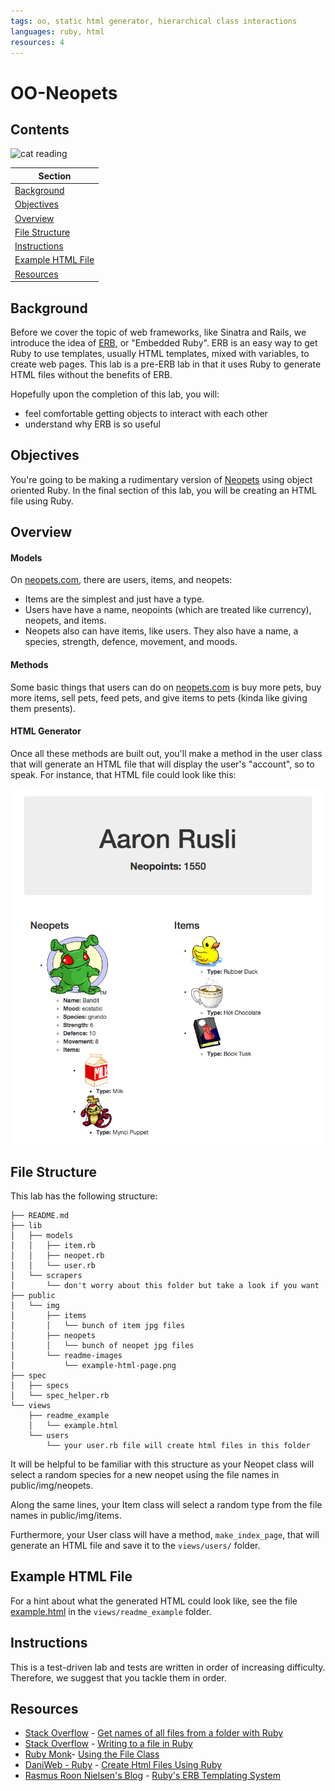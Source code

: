 ```yaml
---
tags: oo, static html generator, hierarchical class interactions
languages: ruby, html
resources: 4
---
```


# OO-Neopets

## Contents

![cat reading](public/img/readme-images)

|Section                                |
|---------------------------------------|
|[Background](#background)              |
|[Objectives](#objectives)              |
|[Overview](#overview)                  |
|[File Structure](#file-structure)      |
|[Instructions](#instructions)          |
|[Example HTML File](#example-html-file)|
|[Resources](#resources)                |

## Background

Before we cover the topic of web frameworks, like Sinatra and Rails, we introduce the idea of [ERB](http://www.rrn.dk/rubys-erb-templating-system), or "Embedded Ruby". ERB is an easy way to get Ruby to use templates, usually HTML templates, mixed with variables, to create web pages. This lab is a pre-ERB lab in that it uses Ruby to generate HTML files without the benefits of ERB.

Hopefully upon the completion of this lab, you will:
  * feel comfortable getting objects to interact with each other
  * understand why ERB is so useful

## Objectives

You're going to be making a rudimentary version of [Neopets](http://www.neopets.com/) using object oriented Ruby. In the final section of this lab, you will be creating an HTML file using Ruby.

## Overview

#### Models

On [neopets.com](http://www.neopets.com/), there are users, items, and neopets:
* Items are the simplest and just have a type.
* Users have have a name, neopoints (which are treated like currency), neopets, and items.
* Neopets also can have items, like users. They also have a name, a species, strength, defence, movement, and moods.

#### Methods

Some basic things that users can do on [neopets.com](http://www.neopets.com/) is buy more pets, buy more items, sell pets, feed pets, and give items to pets (kinda like giving them presents).

#### HTML Generator

Once all these methods are built out, you'll make a method in the user class that will generate an HTML file that will display the user's "account", so to speak. For instance, that HTML file could look like this:

![example html file](/public/img/readme-images/example-html-page.png)

## File Structure

This lab has the following structure:

```
├── README.md
├── lib
│   ├── models
│   │   ├── item.rb
│   │   ├── neopet.rb
│   │   └── user.rb
│   └── scrapers
│       └── don't worry about this folder but take a look if you want
├── public
│   └── img
│       ├── items
│       │   └── bunch of item jpg files
│       ├── neopets
│       │   └── bunch of neopet jpg files
│       └── readme-images
│           └── example-html-page.png
├── spec
│   ├── specs
│   └── spec_helper.rb
└── views
    ├── readme_example
    │   └── example.html
    └── users
        └── your user.rb file will create html files in this folder
```

It will be helpful to be familiar with this structure as your Neopet class will select a random species for a new neopet using the file names in public/img/neopets. 

Along the same lines, your Item class will select a random type from the file names in public/img/items.

Furthermore, your User class will have a method, `make_index_page`, that will generate an HTML file and save it to the `views/users/` folder.

## Example HTML File

For a hint about what the generated HTML could look like, see the file [example.html](/views/readme_example/example.html) in the `views/readme_example` folder.

## Instructions

This is a test-driven lab and tests are written in order of increasing difficulty. Therefore, we suggest that you tackle them in order.

## Resources
* [Stack Overflow](http://stackoverflow.com/) - [Get names of all files from a folder with Ruby](http://stackoverflow.com/a/1755713)
* [Stack Overflow](http://stackoverflow.com/) - [Writing to a file in Ruby](http://stackoverflow.com/a/7915881)
* [Ruby Monk](http://rubymonk.com/)- [Using the File Class](http://rubymonk.com/learning/books/1-ruby-primer/chapters/42-introduction-to-i-o/lessons/90-using-the-file-class)
* [DaniWeb - Ruby](https://www.daniweb.com/web-development/ruby/) - [Create Html Files Using Ruby](https://www.daniweb.com/web-development/ruby/threads/236062/create-html-files-using-ruby)
* [Rasmus Roon Nielsen's Blog](http://www.rrn.dk/) - [Ruby's ERB Templating System](http://www.rrn.dk/rubys-erb-templating-system)
